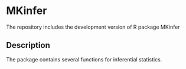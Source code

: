 # MKinfer
The repository includes the development version of R package MKinfer

## Description
The package contains several functions for inferential statistics.

